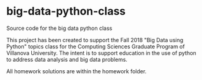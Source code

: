# big-data-python-class
Source code for the big data python class

This project has been created to support the Fall 2018 "Big Data using Python"  topics class for the Computing Sciences Graduate Program of Villanova University. 
The intent is to support education in the use of python to address data analysis and big data problems. 

All homework solutions are within the homework folder.
